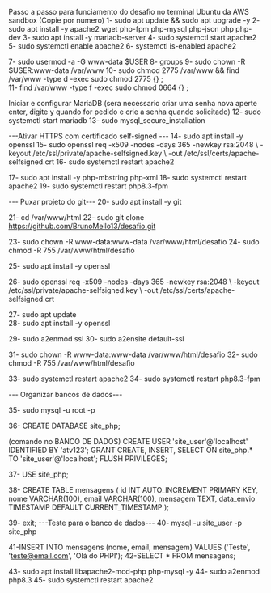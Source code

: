 Passo a passo para funciamento do desafio no terminal Ubuntu da AWS sandbox (Copie por numero)
1- sudo apt update && sudo apt upgrade -y 
2- sudo apt install -y apache2 wget php-fpm php-mysql php-json php php-dev 
3- sudo apt install -y mariadb-server 
4- sudo systemctl start apache2 
5- sudo systemctl enable apache2 
6- systemctl is-enabled apache2 

7- sudo usermod -a -G www-data $USER 
8-  groups 
9-  sudo chown -R $USER:www-data /var/www 
10- sudo chmod 2775 /var/www && find /var/www -type d -exec sudo chmod 2775 {} \;  
11- find /var/www -type f -exec sudo chmod 0664 {} \; 


Iniciar e configurar MariaDB (sera necessario criar uma senha nova aperte enter, digite y quando for pedido e crie a senha quando solicitado)
12- sudo systemctl start mariadb 
13- sudo mysql_secure_installation 


---Ativar HTTPS com certificado self-signed ---
14- sudo apt install -y openssl 
15- sudo openssl req -x509 -nodes -days 365 -newkey rsa:2048 \ 
-keyout /etc/ssl/private/apache-selfsigned.key \ 
-out /etc/ssl/certs/apache-selfsigned.crt 
16- sudo systemctl restart apache2 


17- sudo apt install -y php-mbstring php-xml 
18- sudo systemctl restart apache2 
19- sudo systemctl restart php8.3-fpm 

--- Puxar projeto do git---
20- sudo apt install -y git 

21- cd /var/www/html 
22- sudo git clone https://github.com/BrunoMello13/desafio.git 

23- sudo chown -R www-data:www-data /var/www/html/desafio 
24- sudo chmod -R 755 /var/www/html/desafio 

25- sudo apt install -y openssl 

26- sudo openssl req -x509 -nodes -days 365 -newkey rsa:2048 \ 
-keyout /etc/ssl/private/apache-selfsigned.key \ 
-out /etc/ssl/certs/apache-selfsigned.crt 



27- sudo apt update  
28- sudo apt install -y openssl 

29- sudo a2enmod ssl 
30- sudo a2ensite default-ssl 

31- sudo chown -R www-data:www-data /var/www/html/desafio
32- sudo chmod -R 755 /var/www/html/desafio

33- sudo systemctl restart apache2
34- sudo systemctl restart php8.3-fpm

--- Organizar bancos de dados---

35- sudo mysql -u root -p

36- CREATE DATABASE site_php;

(comando no BANCO DE DADOS)
CREATE USER 'site_user'@'localhost' IDENTIFIED BY 'atv123';
GRANT CREATE, INSERT, SELECT ON site_php.* TO 'site_user'@'localhost';
FLUSH PRIVILEGES;


37- USE site_php;

38- CREATE TABLE mensagens (
  id INT AUTO_INCREMENT PRIMARY KEY,
  nome VARCHAR(100),
  email VARCHAR(100),
  mensagem TEXT,
  data_envio TIMESTAMP DEFAULT CURRENT_TIMESTAMP
);

39- exit;
---Teste para o banco de dados---
40- mysql -u site_user -p site_php

41-INSERT INTO mensagens (nome, email, mensagem) VALUES ('Teste', 'teste@email.com', 'Olá do PHP!');
42-SELECT * FROM mensagens;


43- sudo apt install libapache2-mod-php php-mysql -y
44- sudo a2enmod php8.3
45- sudo systemctl restart apache2
